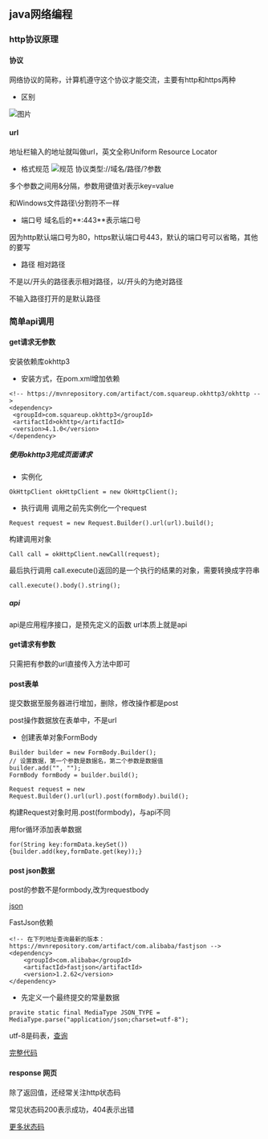 ## java网络编程
### http协议原理
#### 协议
网络协议的简称，计算机遵守这个协议才能交流，主要有http和https两种
+ 区别

![图片](https://qgt-document.oss-cn-beijing.aliyuncs.com/PY2/py2-1/ht%3Ahts%E5%8C%BA%E5%88%AB.jpg?x-oss-process=image/resize,w_1024/watermark,image_d2F0ZXJtYXNrLnBuZz94LW9zcy1wcm9jZXNzPWltYWdlL3Jlc2l6ZSx3XzEwMA==,t_60,g_se,x_10,y_10)
#### url
地址栏输入的地址就叫做url，英文全称Uniform Resource Locator
+ 格式规范
![规范](https://style.youkeda.com/img/ham/course/py2/py2-1-2.png?x-oss-process=image/resize,w_1024/watermark,image_d2F0ZXJtYXNrLnBuZz94LW9zcy1wcm9jZXNzPWltYWdlL3Jlc2l6ZSx3XzEwMA==,t_60,g_se,x_10,y_10)
协议类型://域名/路径/?参数

多个参数之间用&分隔，参数用键值对表示key=value

和Windows文件路径\分割符不一样
+ 端口号
域名后的**:443**表示端口号

因为http默认端口号为80，https默认端口号443，默认的端口号可以省略，其他的要写
+ 路径
相对路径

不是以/开头的路径表示相对路径，以/开头的为绝对路径

不输入路径打开的是默认路径
### 简单api调用
#### get请求无参数
安装依赖库okhttp3
+ 安装方式，在pom.xml增加依赖
```
<!-- https://mvnrepository.com/artifact/com.squareup.okhttp3/okhttp -->
<dependency>
 <groupId>com.squareup.okhttp3</groupId>
 <artifactId>okhttp</artifactId>
 <version>4.1.0</version>
</dependency>
```
##### 使用okhttp3完成页面请求
+ 实例化
```
OkHttpClient okHttpClient = new OkHttpClient();
```

+ 执行调用
调用之前先实例化一个request
```
Request request = new Request.Builder().url(url).build();
```

构建调用对象
```
Call call = okHttpClient.newCall(request);
```

最后执行调用
call.execute()返回的是一个执行的结果的对象，需要转换成字符串
```
call.execute().body().string();
```
##### api
api是应用程序接口，是预先定义的函数
url本质上就是api
#### get请求有参数
只需把有参数的url直接传入方法中即可
#### post表单
提交数据至服务器进行增加，删除，修改操作都是post

post操作数据放在表单中，不是url
+ 创建表单对象FormBody
```
Builder builder = new FormBody.Builder();
// 设置数据，第一个参数是数据名，第二个参数是数据值
builder.add("", "");
FormBody formBody = builder.build();

Request request = new Request.Builder().url(url).post(formBody).build();
```

构建Request对象时用.post(formbody)，与api不同

用for循环添加表单数据
```
for(String key:formData.keySet())
{builder.add(key,formDate.get(key));}
```

#### post json数据
post的参数不是formbody,改为requestbody

[json](https://ham.youkeda.com/articles/detail/5f3757fd5e205f30b2c2b1f9)

FastJson依赖
```
<!-- 在下列地址查询最新的版本：https://mvnrepository.com/artifact/com.alibaba/fastjson -->
<dependency>
    <groupId>com.alibaba</groupId>
    <artifactId>fastjson</artifactId>
    <version>1.2.62</version>
</dependency>
```



+ 先定义一个最终提交的常量数据
```
pravite static final MediaType JSON_TYPE = MediaType.parse("application/json;charset=utf-8");
```

utf-8是码表，[查询](https://www.cnblogs.com/csguo/p/7402034.html)

[完整代码](javaweb/postjson.md)

#### response 网页
除了返回值，还经常关注http状态码

常见状态码200表示成功，404表示出错

[更多状态码](https://ham.youkeda.com/articles/detail/5f3758675e205f30b2c2b2a4)



